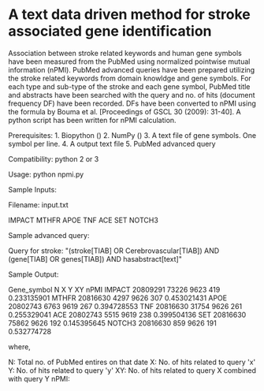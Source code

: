 # A text data driven method for stroke associated gene identification

Association between stroke related keywords and human gene symbols have been measured from the PubMed using normalized pointwise mutual information (nPMI). PubMed advanced queries have been prepared utilizing the stroke related keywords from domain knowldge and gene symbols. For each type and sub-type of the stroke and each gene symbol, PubMed title and abstracts have been searched with the query and no. of hits (document frequency DF) have been recorded. DFs have been converted to nPMI using the formula by Bouma et al. [Proceedings of GSCL 30 (2009): 31-40]. A python script has been written for nPMI calculation.

Prerequisites: 
        1. Biopython ()
        2. NumPy ()
        3. A text file of gene symbols. One symbol per line.
        4. A output text file
        5. PubMed advanced query
 
Compatibility:
        python 2 or 3

Usage: python npmi.py

Sample Inputs:

Filename: input.txt

IMPACT
MTHFR
APOE
TNF
ACE
SET
NOTCH3

Sample advanced query:

Query for stroke: "(stroke[TIAB] OR Cerebrovascular[TIAB]) AND (gene[TIAB] OR genes[TIAB]) AND hasabstract[text]"

Sample Output:

Gene_symbol	     N	       X	     Y	    XY	     nPMI
IMPACT	      20809291	 73226	  9623  	419	   0.233135901
MTHFR	        20816630	 4297	    9626	  307	   0.453021431
APOE	        20802743	 6763	    9619	  267    0.394728553
TNF	          20816630	 31754	  9626	  261	   0.255329041
ACE	          20802743	 5515   	9619	  238	   0.399504136
SET	          20816630	 75862	  9626	  192	   0.145395645
NOTCH3	      20816630	 859	    9626	  191	   0.532774728

where,

N: Total no. of PubMed entires on that date
X: No. of hits related to query 'x'
Y: No. of hits related to query 'y'
XY: No. of hits related to query X combined with query Y
nPMI: 




